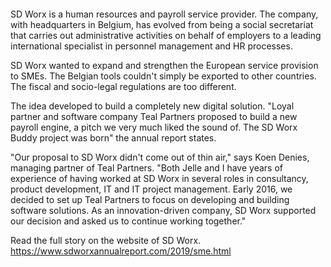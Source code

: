 <!-- title: Teal Partners in annual report of SD Worx -->
<!-- author: Koen Denies -->
<!-- date: 2020-05-28 -->
<!-- img: /assets/img/blogimages/smeDigitalHeader.jpg -->

<p class="page__image">
      <img src="/assets/img/blogimages/smeDigitalHeader.jpg" alt="">
</p>


SD Worx is a human resources and payroll service provider. The company, with headquarters in Belgium, has evolved from being a social secretariat that carries out administrative activities on behalf of employers to a leading international specialist in personnel management and HR processes.

SD Worx wanted to expand and strengthen the European service provision to SMEs. The Belgian tools couldn't simply be exported to other countries. The fiscal and socio-legal regulations are too different. 

The idea developed to build a completely new digital solution. "Loyal partner and software company Teal Partners proposed to build a new payroll engine, a pitch we very much liked the sound of. The SD Worx Buddy project was born" the annual report states. 

"Our proposal to SD Worx didn't come out of thin air," says Koen Denies, managing partner of Teal Partners. "Both Jelle and I have years of experience of having worked at SD Worx in several roles in consultancy, product development, IT and IT project management. Early 2016, we decided to set up Teal Partners to focus on developing and building software solutions. As an innovation-driven company, SD Worx supported our decision and asked us to continue working together."

Read the full story on the website of SD Worx.
<https://www.sdworxannualreport.com/2019/sme.html>
